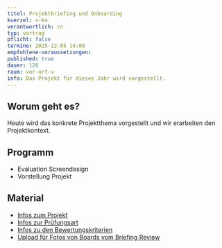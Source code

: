 ```yaml
---
titel: Projektbriefing und Onboarding
kuerzel: v-ko
verantwortlich: cn
typ: vortrag
pflicht: false
termine: 2025-12-05 14:00
empfohlene-voraussetzungen: 
published: true
dauer: 120
raum: vor-ort-v
info: Das Projekt für dieses Jahr wird vorgestellt.
---
```


## Worum geht es?

Heute wird das konkrete Projektthema vorgestellt und wir erarbeiten den Projektkontext.

## Programm
- Evaluation Screendesign
- Vorstellung Projekt


## Material
- [Infos zum Projekt](/mi-bachelor-screendesign-projekte/sd-2025/)
- [Infos zur Prüfungsart](/mi-bachelor-screendesign/projektpraesentationspruefung/)
- [Infos zu den Bewertungskriterien](/mi-bachelor-screendesign/niveaustufen/)
- [Upload für Fotos von Boards vom Briefing Review](https://th-koeln.sciebo.de/s/OSr1r9LzESdNXwq)

